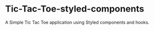 # Tic-Tac-Toe-styled-components
A Simple Tic Tac Toe application using Styled components and hooks.
